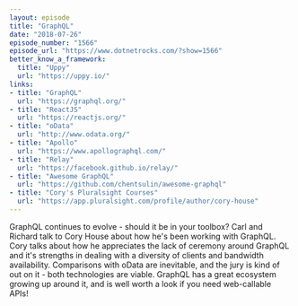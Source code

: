 ```yaml
---
layout: episode
title: "GraphQL"
date: "2018-07-26"
episode_number: "1566"
episode_url: "https://www.dotnetrocks.com/?show=1566"
better_know_a_framework:
  title: "Uppy"
  url: "https://uppy.io/"
links:
- title: "GraphQL"
  url: "https://graphql.org/"
- title: "ReactJS"
  url: "https://reactjs.org/"
- title: "oData"
  url: "http://www.odata.org/"
- title: "Apollo"
  url: "https://www.apollographql.com/"
- title: "Relay"
  url: "https://facebook.github.io/relay/"
- title: "Awesome GraphQL"
  url: "https://github.com/chentsulin/awesome-graphql"
- title: "Cory's Pluralsight Courses"
  url: "https://app.pluralsight.com/profile/author/cory-house"
---
```


GraphQL continues to evolve - should it be in your toolbox? Carl and Richard talk to Cory House about how he's been working with GraphQL. Cory talks about how he appreciates the lack of ceremony around GraphQL and it's strengths in dealing with a diversity of clients and bandwidth availability. Comparisons with oData are inevitable, and the jury is kind of out on it - both technologies are viable. GraphQL has a great ecosystem growing up around it, and is well worth a look if you need web-callable APIs!
